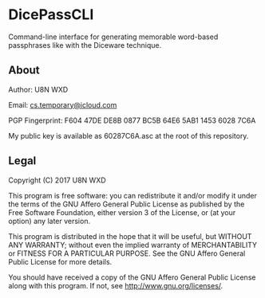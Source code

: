 # DicePassCLI
Command-line interface for generating memorable word-based passphrases
like with the Diceware technique.

## About
Author: U8N WXD

Email: cs.temporary@icloud.com

PGP Fingerprint: F604 47DE DE8B 0877 BC5B  64E6 5AB1 1453 6028 7C6A

My public key is available as 60287C6A.asc at the root of this repository.

## Legal
Copyright (C) 2017 U8N WXD

This program is free software: you can redistribute it and/or modify
it under the terms of the GNU Affero General Public License as published by
the Free Software Foundation, either version 3 of the License, or
(at your option) any later version.

This program is distributed in the hope that it will be useful,
but WITHOUT ANY WARRANTY; without even the implied warranty of
MERCHANTABILITY or FITNESS FOR A PARTICULAR PURPOSE.  See the
GNU Affero General Public License for more details.

You should have received a copy of the GNU Affero General Public License
along with this program.  If not, see <http://www.gnu.org/licenses/>.
